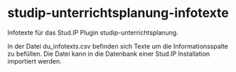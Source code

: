 # studip-unterrichtsplanung-infotexte
Infotexte für das Stud.IP Plugin studip-unterrichtsplanung.

In der Datei du_infotexts.csv befinden sich Texte um die Informationsspalte zu befüllen.
Die Datei kann in die Datenbank einer Stud.IP Installation importiert werden.
